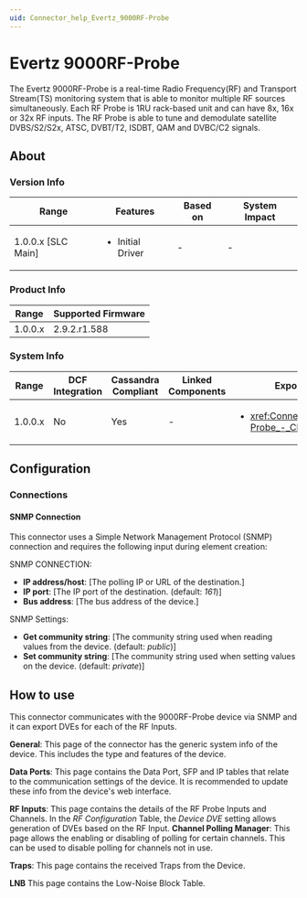 ```yaml
---
uid: Connector_help_Evertz_9000RF-Probe
---
```


# Evertz 9000RF-Probe

The Evertz 9000RF-Probe is a real-time Radio Frequency(RF) and Transport Stream(TS) monitoring system that is able to monitor multiple RF sources simultaneously. 
Each RF Probe is 1RU rack-based unit and can have 8x, 16x or 32x RF inputs.
The RF Probe is able to tune and demodulate satellite DVBS/S2/S2x, ATSC, DVBT/T2, ISDBT, QAM and DVBC/C2 signals.

## About

### Version Info

|Range  |Features  |Based on  |System Impact  |
|---------|---------|---------|---------|
|1.0.0.x [SLC Main]     |<ul><li>Initial Driver</li></ul>         |-         |-         |

### Product Info

|Range  |Supported Firmware  |
|---------|---------|
|1.0.0.x     |2.9.2.r1.588         |

### System Info

|Range  |DCF Integration  |Cassandra Compliant  |Linked Components  |Exported Components   |
|---------|---------|---------|---------|---------|
|1.0.0.x    |No       |Yes         |-         |<ul><li><xref:Connector_help_Evertz_9000RF-Probe_-_Channel></li></ul>   |

## Configuration

### Connections

#### SNMP Connection

This connector uses a Simple Network Management Protocol (SNMP) connection and requires the following input during element creation:

SNMP CONNECTION:

- **IP address/host**: [The polling IP or URL of the destination.]
- **IP port**: [The IP port of the destination. (default: *161*)]
- **Bus address**: [The bus address of the device.]

SNMP Settings:

- **Get community string**: [The community string used when reading values from the device. (default: *public*)]
- **Set community string**: [The community string used when setting values on the device. (default: *private*)]

## How to use

This connector communicates with the 9000RF-Probe device via SNMP and it can export DVEs for each of the RF Inputs.

**General**: This page of the connector has the generic system info of the device. This includes the type and features of the device.

**Data Ports**: This page contains the Data Port, SFP and IP tables that relate to the communication settings of the device. It is recommended to update these info from the device's web interface.

**RF Inputs**: This page contains the details of the RF Probe Inputs and Channels. In the *RF Configuration* Table, the *Device DVE* setting allows generation of DVEs based on the RF Input.
**Channel Polling Manager**: This page allows the enabling or disabling of polling for certain channels. This can be used to disable polling for channels not in use.

**Traps**: This page contains the received Traps from the Device.

**LNB** This page contains the Low-Noise Block Table.